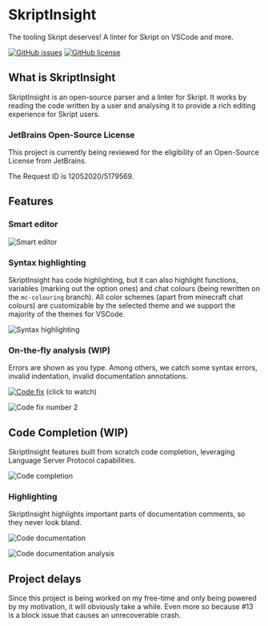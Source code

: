 # SkriptInsight

The tooling Skript deserves! A linter for Skript on VSCode and more.

[![GitHub issues](https://img.shields.io/github/issues/SkriptInsight/SkriptInsight?style=for-the-badge)](https://github.com/SkriptInsight/SkriptInsight/issues)
[![GitHub license](https://img.shields.io/github/license/SkriptInsight/SkriptInsight?style=for-the-badge)](https://github.com/SkriptInsight/SkriptInsight/blob/master/LICENSE)

## What is SkriptInsight

SkriptInsight is an open-source parser and a linter for Skript. It works by reading the code written by a user and analysing it to provide a rich editing experience for Skript users.


### JetBrains Open-Source License

This project is currently being reviewed for the eligibility of an Open-Source License from JetBrains.

The Request ID is 12052020/5179569.

## Features

### Smart editor

![Smart editor](https://i.imgur.com/TFP43nA.png)

### Syntax highlighting

SkriptInsight has code highlighting, but it can also highlight functions, variables (marking out the option ones) and chat colours (being rewritten on the `mc-colouring` branch). 
All color schemes (apart from minecraft chat colours) are customizable by the selected theme and we support the majority of the themes for VSCode.

![Syntax highlighting](https://i.imgur.com/7mW1cgf.png)

### On-the-fly analysis (WIP)

Errors are shown as you type. Among others, we catch some syntax errors, invalid indentation, invalid documentation annotations.

[![Code fix](https://i.imgur.com/8zhKmCt.png)](https://i.imgur.com/gMnkmRw.mp4)
(click to watch)

![Code fix number 2](https://i.imgur.com/elnpeR0.png)

## Code Completion (WIP)

SkriptInsight features built from scratch code completion, leveraging Language Server Protocol capabilities. 

![Code completion](https://i.imgur.com/HghmfrK.png)

### Highlighting

SkriptInsight highlights important parts of documentation comments, so they never look bland.

![Code documentation](https://i.imgur.com/wbzhf1W.png)

![Code documentation analysis](https://i.imgur.com/Hvj5PBT.png)

## Project delays

Since this project is being worked on my free-time and only being powered by my motivation, it will obviously take a while. Even more so because #13 is a block issue that causes an unrecoverable crash.
